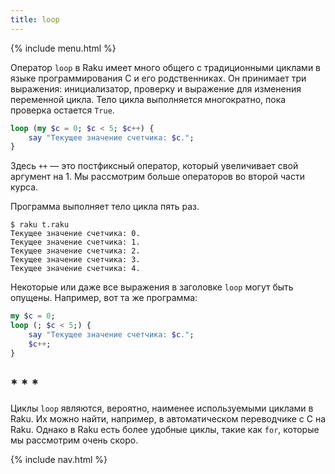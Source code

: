 ```yaml
---
title: loop
---
```


{% include menu.html %}

Оператор `loop` в Raku имеет много общего с традиционными циклами в языке программирования C и его родственниках. Он принимает три выражения: инициализатор, проверку и выражение для изменения переменной цикла. Тело цикла выполняется многократно, пока проверка остается `True`.

```raku
loop (my $c = 0; $c < 5; $c++) {
    say "Текущее значение счетчика: $c.";
}
```

Здесь `++` — это постфиксный оператор, который увеличивает свой аргумент на 1. Мы рассмотрим больше операторов во второй части курса.

Программа выполняет тело цикла пять раз.

```console
$ raku t.raku
Текущее значение счетчика: 0.
Текущее значение счетчика: 1.
Текущее значение счетчика: 2.
Текущее значение счетчика: 3.
Текущее значение счетчика: 4.
```

Некоторые или даже все выражения в заголовке `loop` могут быть опущены. Например, вот та же программа:

```raku
my $c = 0;
loop (; $c < 5;) {
    say "Текущее значение счетчика: $c.";
    $c++;
}
```

## * * *

Циклы `loop` являются, вероятно, наименее используемыми циклами в Raku. Их можно найти, например, в автоматическом переводчике с C на Raku. Однако в Raku есть более удобные циклы, такие как `for`, которые мы рассмотрим очень скоро.

{% include nav.html %}
